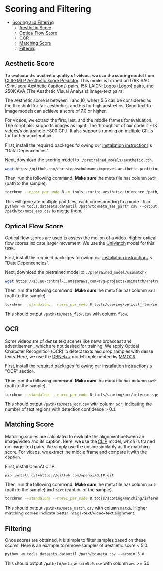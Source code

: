 # Scoring and Filtering

- [Scoring and Filtering](#scoring-and-filtering)
  - [Aesthetic Score](#aesthetic-score)
  - [Optical Flow Score](#optical-flow-score)
  - [OCR](#ocr)
  - [Matching Score](#matching-score)
  - [Filtering](#filtering)

## Aesthetic Score

To evaluate the aesthetic quality of videos, we use the scoring model from [CLIP+MLP Aesthetic Score Predictor](https://github.com/christophschuhmann/improved-aesthetic-predictor). This model is trained on 176K SAC (Simulacra Aesthetic Captions) pairs, 15K LAION-Logos (Logos) pairs, and 250K AVA (The Aesthetic Visual Analysis) image-text pairs.

The aesthetic score is between 1 and 10, where 5.5 can be considered as the threshold for fair aesthetics, and 6.5 for high aesthetics. Good text-to-image models can achieve a score of 7.0 or higher.

For videos, we extract the first, last, and the middle frames for evaluation. The script also supports images as input.
The throughput of our code is ~1K videos/s on a single H800 GPU. It also supports running on multiple GPUs for further acceleration.

First, install the required packages following our [installation instructions](../../docs/installation.md)'s "Data Dependencies".

Next, download the scoring model to `./pretrained_models/aesthetic.pth`.

```bash
wget https://github.com/christophschuhmann/improved-aesthetic-predictor/raw/main/sac+logos+ava1-l14-linearMSE.pth -O pretrained_models/aesthetic.pth
```

<!-- First, install the required packages and download the scoring model to `./pretrained_models/aesthetic.pth`.
```bash
# pip install
pip install git+https://github.com/openai/CLIP.git
pip install decord

# get pretrained model
wget https://github.com/christophschuhmann/improved-aesthetic-predictor/raw/main/sac+logos+ava1-l14-linearMSE.pth -O pretrained_models/aesthetic.pth
``` -->

Then, run the following command. **Make sure** the meta file has column `path` (path to the sample).
```bash
torchrun --nproc_per_node 8 -m tools.scoring.aesthetic.inference /path/to/meta.csv --bs 1024 --num_workers 16
```
This will generate multiple part files, each corresponding to a node . Run `python -m tools.datasets.datautil /path/to/meta_aes_part*.csv --output /path/to/meta_aes.csv` to merge them.

## Optical Flow Score

Optical flow scores are used to assess the motion of a video. Higher optical flow scores indicate larger movement.
We use the [UniMatch](https://github.com/autonomousvision/unimatch) model for this task.

First, install the required packages following our [installation instructions](../../docs/installation.md)'s "Data Dependencies".

Next, download the pretrained model to `./pretrained_model/unimatch/`
```bash
wget https://s3.eu-central-1.amazonaws.com/avg-projects/unimatch/pretrained/gmflow-scale2-regrefine6-mixdata-train320x576-4e7b215d.pth -P ./pretrained_models/unimatch/
```

Then, run the following command. **Make sure** the meta file has column `path` (path to the sample).
```bash
torchrun --standalone --nproc_per_node 8 tools/scoring/optical_flow/inference.py /path/to/meta.csv
```

This should output `/path/to/meta_flow.csv` with column `flow`.

## OCR
Some videos are of dense text scenes like news broadcast and advertisement, which are not desired for training.
We apply Optical Character Recognition (OCR) to detect texts and drop samples with dense texts. Here, we use
the [DBNet++](https://arxiv.org/abs/2202.10304) model implemented by [MMOCR](https://github.com/open-mmlab/mmocr/).

First, install the required packages following our [installation instructions](../../docs/installation.md)'s "OCR" section.

<!-- First, install [MMOCR](https://mmocr.readthedocs.io/en/dev-1.x/get_started/install.html).
For reference, we install packages of these versions.
```
torch==2.0.1
mmcv==2.0.1
mmdet==3.1.0
mmocr==1.0.1
``` -->

Then, run the following command. **Make sure** the meta file has column `path` (path to the sample).
```bash
torchrun --standalone --nproc_per_node 8 tools/scoring/ocr/inference.py /path/to/meta.csv
```
This should output `/path/to/meta_ocr.csv` with column `ocr`, indicating the number of text regions with detection confidence > 0.3.


## Matching Score

Matching scores are calculated to evaluate the alignment between an image/video and its caption.
Here, we use the [CLIP](https://github.com/openai/CLIP) model, which is trained on image-text pairs.
We simply use the cosine similarity as the matching score.
For videos, we extract the middle frame and compare it with the caption.

First, install OpenAI CLIP.
```bash
pip install git+https://github.com/openai/CLIP.git
```

Then, run the following command. **Make sure** the meta file has column `path` (path to the sample) and `text` (caption of the sample).

```bash
torchrun --standalone --nproc_per_node 8 tools/scoring/matching/inference.py /path/to/meta.csv
```

This should output `/path/to/meta_match.csv` with column `match`. Higher matching scores indicate better image-text/video-text alignment.


## Filtering
Once scores are obtained, it is simple to filter samples based on these scores. Here is an example to remove
samples of aesthetic score < 5.0.
```
python -m tools.datasets.datautil /path/to/meta.csv --aesmin 5.0
```
This should output `/path/to/meta_aesmin5.0.csv` with column `aes` >= 5.0
